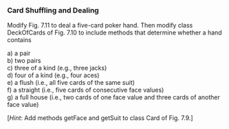 ### Card Shuffling and Dealing

Modify Fig. 7.11 to deal a five-card poker hand. Then modify class 
DeckOfCards of Fig. 7.10 to include methods that determine whether a hand 
contains

a) a pair\
b) two pairs\
c) three of a kind (e.g., three jacks)\
d) four of a kind (e.g., four aces)\
e) a flush (i.e., all five cards of the same suit)\
f) a straight (i.e., five cards of consecutive face values)\
g) a full house (i.e., two cards of one face value and three cards of 
another face value)

[_Hint_: Add methods getFace and getSuit to class Card of Fig. 7.9.]